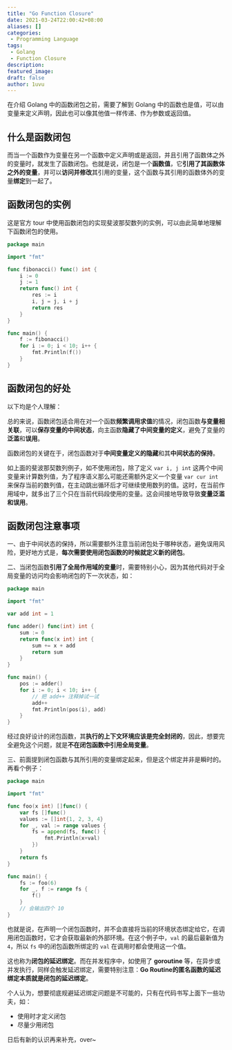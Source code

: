 ```yaml
---
title: "Go Function Closure"
date: 2021-03-24T22:00:42+08:00
aliases: []
categories:
 - Programming Language
tags: 
 - Golang
 - Function Closure
description: 
featured_image:
draft: false
author: 1uvu
---
```


在介绍 Golang 中的函数闭包之前，需要了解到 Golang 中的函数也是值，可以由变量来定义声明，因此也可以像其他值一样传递、作为参数或返回值。

## 什么是函数闭包

而当一个函数作为变量在另一个函数中定义声明或是返回，并且引用了函数体之外的变量时，就发生了函数闭包。也就是说，闭包是一个**函数值**，它**引用了其函数体之外的变量**，并可以**访问并修改**其引用的变量，这个函数与其引用的函数体外的变量**绑定**到一起了。

## 函数闭包的实例

这是官方 tour 中使用函数闭包的实现斐波那契数列的实例，可以由此简单地理解下函数闭包的使用。

```go
package main

import "fmt"

func fibonacci() func() int {
	i := 0
	j := 1
	return func() int {
		res := i
		i, j = j, i + j
		return res
	}
}

func main() {
	f := fibonacci()
	for i := 0; i < 10; i++ {
		fmt.Println(f())
	}
}
```

## 函数闭包的好处

以下均是个人理解：

总的来说，函数闭包适合用在对一个函数**频繁调用求值**的情况，闭包函数**与变量相关联**，可以**保存变量的中间状态**，向主函数**隐藏了中间变量的定义**，避免了变量的**泛滥**和**误用**。

函数闭包的关键在于，闭包函数对于**中间变量定义的隐藏**和其**中间状态的保持**。

如上面的斐波那契数列例子，如不使用闭包，除了定义 `var i, j int` 这两个中间变量来计算数列值，为了程序语义那么可能还需额外定义一个变量 `var cur int` 来保存当前的数列值，在主动跳出循环后才可继续使用数列的值。这时，在当前作用域中，就多出了三个只在当前代码段使用的变量。这会间接地导致导致**变量泛滥和误用**。

## 函数闭包注意事项

一、由于中间状态的保持，所以需要额外注意当前闭包处于哪种状态，避免误用风险，更好地方式是，**每次需要使用闭包函数的时候就定义新的闭包**。

二、当闭包函数**引用了全局作用域的变量**时，需要特别小心，因为其他代码对于全局变量的访问均会影响闭包的下一次状态，如：

```go
package main

import "fmt"

var add int = 1

func adder() func(int) int {
	sum := 0
	return func(x int) int {
		sum += x + add
		return sum
	}
}

func main() {
	pos := adder()
	for i := 0; i < 10; i++ {
		// 把 add++ 注释掉试一试
		add++
		fmt.Println(pos(i), add)
	}
}
```

经过良好设计的闭包函数，其**执行的上下文环境应该是完全封闭的**，因此，想要完全避免这个问题，就是**不在闭包函数中引用全局变量**。

三、前面提到闭包函数与其所引用的变量绑定起来，但是这个绑定并非是瞬时的。再看个例子：

```go
package main

import "fmt"

func foo(x int) []func() {
    var fs []func()
    values := []int{1, 2, 3, 4}
    for _, val := range values {
        fs = append(fs, func() {
            fmt.Println(x+val)
        })
    }
    return fs
}

func main() {
    fs := foo(6)
    for _, f := range fs {
        f()
    }
    // 会输出四个 10
}
```

也就是说，在声明一个闭包函数时，并不会直接将当前的环境状态绑定给它，在调用闭包函数时，它才会获取最新的外部环境。在这个例子中，`val` 的最后最新值为 `4`，所以 `fs` 中的闭包函数所绑定的 `val` 在调用时都会使用这一个值。

这也称为**闭包的延迟绑定**。而在并发程序中，如使用了 **goroutine** 等，在异步或并发执行，同样会触发延迟绑定，需要特别注意：**Go Routine的匿名函数的延迟绑定本质就是闭包的延迟绑定**。

个人认为，想要彻底规避延迟绑定问题是不可能的，只有在代码书写上面下一些功夫，如：

- 使用时才定义闭包
- 尽量少用闭包



日后有新的认识再来补充，over~

